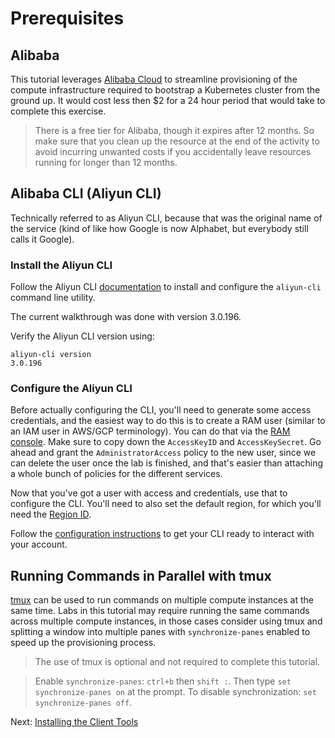# Prerequisites

## Alibaba

This tutorial leverages [Alibaba Cloud](https://www.alibabacloud.com/) to streamline provisioning of the compute infrastructure required to bootstrap a Kubernetes cluster from the ground up. It would cost less then $2 for a 24 hour period that would take to complete this exercise.

> There is a free tier for Alibaba, though it expires after 12 months. So make sure that you clean up the resource at the end of the activity to avoid incurring unwanted costs if you accidentally leave resources running for longer than 12 months.

## Alibaba CLI (Aliyun CLI)

Technically referred to as Aliyun CLI, because that was the original name of the service (kind of like how Google is now Alphabet, but everybody still calls it Google).

### Install the Aliyun CLI

Follow the Aliyun CLI [documentation](https://github.com/aliyun/aliyun-cli?tab=readme-ov-file#installation) to install and configure the `aliyun-cli` command line utility.

The current walkthrough was done with version 3.0.196.

Verify the Aliyun CLI version using:

```
aliyun-cli version
3.0.196
```

### Configure the Aliyun CLI

Before actually configuring the CLI, you'll need to generate some access credentials, and the easiest way to do this is to create a RAM user (similar to an IAM user in AWS/GCP terminology). You can do that via the [RAM console](https://ram.console.aliyun.com/users/create). Make sure to copy down the `AccessKeyID` and `AccessKeySecret`. Go ahead and grant the `AdministratorAccess` policy to the new user, since we can delete the user once the lab is finished, and that's easier than attaching a whole bunch of policies for the different services.

Now that you've got a user with access and credentials, use that to configure the CLI. You'll need to also set the default region, for which you'll need the [Region ID](https://www.alibabacloud.com/help/en/apsaradb-for-mybase/latest/region-ids).

Follow the [configuration instructions](https://github.com/aliyun/aliyun-cli?tab=readme-ov-file#configure) to get your CLI ready to interact with your account.


## Running Commands in Parallel with tmux

[tmux](https://github.com/tmux/tmux/wiki) can be used to run commands on multiple compute instances at the same time. Labs in this tutorial may require running the same commands across multiple compute instances, in those cases consider using tmux and splitting a window into multiple panes with `synchronize-panes` enabled to speed up the provisioning process.

> The use of tmux is optional and not required to complete this tutorial.

> Enable `synchronize-panes`: `ctrl+b` then `shift :`. Then type `set synchronize-panes on` at the prompt. To disable synchronization: `set synchronize-panes off`.

Next: [Installing the Client Tools](02-client-tools.md)
